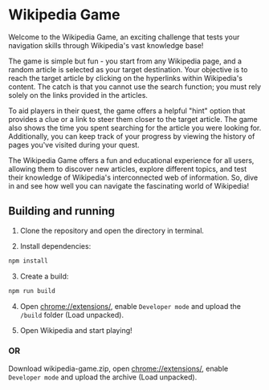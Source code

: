 # Wikipedia Game

Welcome to the Wikipedia Game, an exciting challenge that tests your navigation skills through Wikipedia's vast knowledge base!

The game is simple but fun - you start from any Wikipedia page, and a random article is selected as your target destination. Your objective is to reach the target article by clicking on the hyperlinks within Wikipedia's content. The catch is that you cannot use the search function; you must rely solely on the links provided in the articles.

To aid players in their quest, the game offers a helpful "hint" option that provides a clue or a link to steer them closer to the target article. The game also shows the time you spent searching for the article you were looking for. Additionally, you can keep track of your progress by viewing the history of pages you've visited during your quest.

The Wikipedia Game offers a fun and educational experience for all users, allowing them to discover new articles, explore different topics, and test their knowledge of Wikipedia's interconnected web of information. So, dive in and see how well you can navigate the fascinating world of Wikipedia!

## Building and running

1. Clone the repository and open the directory in terminal.

2. Install dependencies:

```sh
npm install
```

3. Create a build:

```sh
npm run build
```

4. Open [chrome://extensions/](chrome://extensions/), enable `Developer mode` and upload the `/build` folder (Load unpacked).

5. Open Wikipedia and start playing!

### OR

Download wikipedia-game.zip, open [chrome://extensions/](chrome://extensions/), enable `Developer mode` and upload the archive (Load unpacked).
